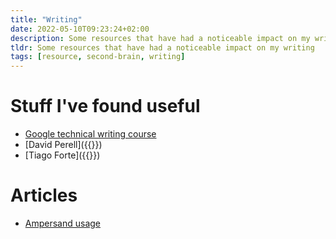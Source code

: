 ```yaml
---
title: "Writing"
date: 2022-05-10T09:23:24+02:00
description: Some resources that have had a noticeable impact on my writing
tldr: Some resources that have had a noticeable impact on my writing
tags: [resource, second-brain, writing]
---
```


# Stuff I've found useful

- [Google technical writing course](https://developers.google.com/tech-writing)
- [David Perell]({{<ref write-of-passage>}})
- [Tiago Forte]({{<ref tiago-forte>}})

# Articles

- [Ampersand usage](https://www.probizwriters.com/PBW-blog/index.php/ampersand-usage/)
